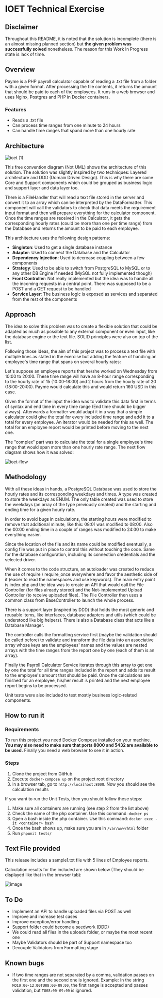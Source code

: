 # IOET Technical Exercise

## Disclaimer

Throughout this README, it is noted that the solution is incomplete (there is an almost missing planned section) but **the given problem was successfully solved** nonetheless. The reason for this Work In Progress state is lack of time.

## Overview

Payme is a PHP payroll calculator capable of reading a .txt file from a folder with a given format. After processing the file contents, it returns the amount that should be paid to each of the employees. It runs in a web browser and uses Nginx, Postgres and PHP in Docker containers.

### Features

- Reads a .txt file
- Can process time ranges from one minute to 24 hours
- Can handle time ranges that spand more than one hourly rate

## Architecture

![ioet (1)](https://user-images.githubusercontent.com/10780956/227805380-2f416dc0-9c78-40e9-9448-0bc3eb6adf92.jpg)

This free convention diagram (Not UML) shows the architecture of this solution. The solution was slightly inspired by two techniques: Layered architecture and DDD (Domain Driven Design). This is why there are some Core and Support components which could be grouped as business logic and support layer and data layer too.

There is a FileHandler that will read a text file stored in the server and convert it to an array which can be interpreted by the DataFormatter. This component will call the validators to check that data meets the requirement input format and then will prepare everything for the calculator component. Once the time ranges are received in the Calculator, it gets the corresponding hourly rates (could be more than one per time range) from the Database and returns the amount to be paid to each employee.

This architecture uses the following design patterns:

- **Singleton**: Used to get a single database instance
- **Adapter**: Used to connect the Database and the Calculator
- **Dependency Injection**: Used to decrease coupling between a few components
- **Strategy**: Used to be able to switch from PostgreSQL to MySQL or to any other DB Engine if needed (MySQL not fully implemented though)
- **Front Controller**: Not really implemented but the idea was to handle all the incoming requests in a central point. There was supposed to be a POST and a GET request to be handled
- **Service Layer**: The business logic is exposed as services and separated from the rest of the components


## Approach

The idea to solve this problem was to create a flexible solution that could be adapted as much as possible to any external component or even input, like the database engine or the text file. SOLID principles were also on top of the list.

Following those ideas, the aim of this project was to process a text file with multiple lines as stated in the exercise but adding the feature of handling an employee's time range that spans on several hourly rates:

Let's suppose an employee reports that he/she worked on Wednesday from 10:00 to 20:00. These time range will have an 8-hour range corresponding to the hourly rate of 15 (10:00-18:00) and 2 hours from the hourly rate of 20 (18:00-20:00). Payme would calculate this and would return 160 USD in this case.

Given the format of the input the idea was to validate this data first in terms of syntax and end time in every time range (End time should be bigger always). Afterwards a formatter would adapt it in a way that a simple calculator could give the total for every included time range and add it to a total for every employee. An iterator would be needed for this as well. The total for an employee report would be printed before moving to the next one.

The "complex" part was to calculate the total for a single employee's time range that would span more than one hourly rate range. The next flow diagram shows how it was solved:

![ioet-flow](https://user-images.githubusercontent.com/10780956/227808229-6e4cd075-3b72-4694-b7f6-8836b6c0415c.jpg)

## Methodology

With all these ideas in hands, a PostgreSQL Database was used to store the hourly rates and its corresponding weekdays and times. A type was created to store the weekdays as ENUM. The only table created was used to store the weekdays (an array of the type previously created) and the starting and ending time for a given hourly rate.

In order to avoid bugs in calculations, the starting hours were modified to remove that additional minute, like this: 08:01 was modified to 08:00. Also the 00:00 ending time in a couple of ranges was modified to 24:00 to make everything easier.

Since the location of the file and its name could be modified eventually, a config file was put in place to control this without touching the code. Same for the database configuration, including its connection credentials and the selected driver.

When it comes to the code structure, an autoloader was created to reduce the use of require / require_once everywhere and favor the aesthetic side of it (easier to read the namespaces and use keywords). The main entry point is index.php and the idea was to create an API that would call the File Controller (for files already stored) and the Not-implemented Upload Controller (to receive uploaded files). The File Controller then uses a common class from BaseController to launch the whole process.

There is a support layer (inspired by DDD) that holds the most generic and reusable items, like interfaces, database adapters and utils (which could be understood like big helpers). There is also a Database class that acts like a Database Manager.

The controller calls the formatting service first (maybe the validation should be called before) to validate and transform the file data into an associative array whose keys are the employees' names and the values are nested arrays with the time ranges from the report one by one (each of them is an array).

Finally the Payroll Calculator Service iterates through this array to get one by one the total for all time ranges included in the report and adds its result to the employee's amount that should be paid. Once the calculations are finished for an employee, his/her result is printed and the next employee report begins to be processed.

Unit tests were also included to test mostly business logic-related components.

## How to run it

### Requirements

To run this project you need Docker Compose installed on your machine. **You may also need to make sure that ports 8000 and 5432 are available to be used.** Finally you need a web browser to see it in action.

### Steps

1. Clone the project from GitHub
2. Execute `docker-compose up` on the project root directory
3. In a browser tab, go to `http://localhost:8000`. Now you should see the calculation results

If you want to run the Unit Tests, then you should follow these steps:

1. Make sure all containers are running (see step 2 from the list above)
2. Check the name of the php container. Use this command: `docker ps`
3. Open a bash inside the php container. Use this command: `docker exec -it <container> bash`
4. Once the bash shows up, make sure you are in `/var/www/html` folder
5. Run `phpunit tests/`

## Text File provided

This release includes a sample1.txt file with 5 lines of Employee reports.

Calculation results for the included are shown below (They should be displayed like that in the browser tab):

![image](https://user-images.githubusercontent.com/10780956/227805714-ce3e8e92-a7e1-423c-9acc-4c1a1c6e91b0.png)

## To Do

- Implement an API to handle uploaded files via POST as well
- Improve and increase test cases
- Improve exception/error handling
- Support folder could become a seedwork (DDD)
- We could read all files in the uploads folder, or maybe the most recent one
- Maybe Validators should be part of Support namespace too
- Decouple Validators from Formatting stage

## Known bugs

- If two time ranges are not separated by a comma, validation passes on the first one and the second one is ignored. Example: In the string `MO10:00-12:00TU08:00-09:00`, the first range is accepted and passes validation, but `TU08:00-09:00` is ignored.